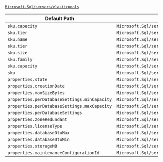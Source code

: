[`Microsoft.Sql/servers/elasticpools`](https://docs.microsoft.com/en-us/azure/templates/microsoft.sql/servers/elasticpools)

| Default Path | Alias |
|---|---|
| `sku.capacity` | `Microsoft.Sql/servers/elasticPools/dtu` |
| `sku.tier` | `Microsoft.Sql/servers/elasticPools/edition` |
| `sku.name` | `Microsoft.Sql/servers/elasticpools/sku.name` |
| `sku.tier` | `Microsoft.Sql/servers/elasticpools/sku.tier` |
| `sku.size` | `Microsoft.Sql/servers/elasticpools/sku.size` |
| `sku.family` | `Microsoft.Sql/servers/elasticpools/sku.family` |
| `sku.capacity` | `Microsoft.Sql/servers/elasticpools/sku.capacity` |
| `sku` | `Microsoft.Sql/servers/elasticpools/sku` |
| `properties.state` | `Microsoft.Sql/servers/elasticpools/state` |
| `properties.creationDate` | `Microsoft.Sql/servers/elasticpools/creationDate` |
| `properties.maxSizeBytes` | `Microsoft.Sql/servers/elasticpools/maxSizeBytes` |
| `properties.perDatabaseSettings.minCapacity` | `Microsoft.Sql/servers/elasticpools/perDatabaseSettings.minCapacity` |
| `properties.perDatabaseSettings.maxCapacity` | `Microsoft.Sql/servers/elasticpools/perDatabaseSettings.maxCapacity` |
| `properties.perDatabaseSettings` | `Microsoft.Sql/servers/elasticpools/perDatabaseSettings` |
| `properties.zoneRedundant` | `Microsoft.Sql/servers/elasticpools/zoneRedundant` |
| `properties.licenseType` | `Microsoft.Sql/servers/elasticpools/licenseType` |
| `properties.databaseDtuMax` | `Microsoft.Sql/servers/elasticpools/databaseDtuMax` |
| `properties.databaseDtuMin` | `Microsoft.Sql/servers/elasticpools/databaseDtuMin` |
| `properties.storageMB` | `Microsoft.Sql/servers/elasticpools/storageMB` |
| `properties.maintenanceConfigurationId` | `Microsoft.Sql/servers/elasticPools/maintenanceConfigurationId` |

